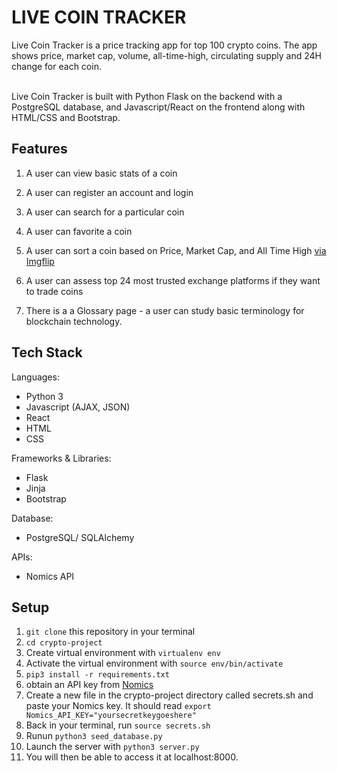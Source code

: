 # LIVE COIN TRACKER
Live Coin Tracker is a price tracking app for top 100 crypto coins. The app shows price, market cap, volume, all-time-high, circulating supply and 24H change for each coin.

<br /> 
Live Coin Tracker is built with Python Flask on the backend with a PostgreSQL database, and Javascript/React on the frontend along with HTML/CSS and Bootstrap.

## Features

1. A user can view basic stats of a coin 
2. A user can register an account and login
3. A user can search for a particular coin
4. A user can favorite a coin
5. A user can sort a coin based on Price, Market Cap, and All Time High
<a href="https://imgflip.com/gif/5sq9xr">via Imgflip</a>
6. A user can assess top 24 most trusted exchange platforms if they want to trade coins

7. There is a a Glossary page - a user can study basic terminology for blockchain technology.

## Tech Stack
Languages:
* Python 3 
* Javascript (AJAX, JSON)
* React
* HTML
* CSS

Frameworks & Libraries:
* Flask
* Jinja
* Bootstrap

Database:
* PostgreSQL/ SQLAlchemy

APIs:
* Nomics API

## Setup
1. `git clone` this repository in your terminal
2. `cd crypto-project`
3. Create virtual environment with `virtualenv env`
4. Activate the virtual environment with `source env/bin/activate`
5. `pip3 install -r requirements.txt`
6. obtain an API key from [Nomics](https://nomics.com/docs/)
7. Create a new file in the crypto-project directory called secrets.sh and paste your Nomics key. It should read `export Nomics_API_KEY="yoursecretkeygoeshere"`
8. Back in your terminal, run `source secrets.sh`
9. Runun `python3 seed_database.py`
10. Launch the server with `python3 server.py`
11. You will then be able to access it at localhost:8000.

